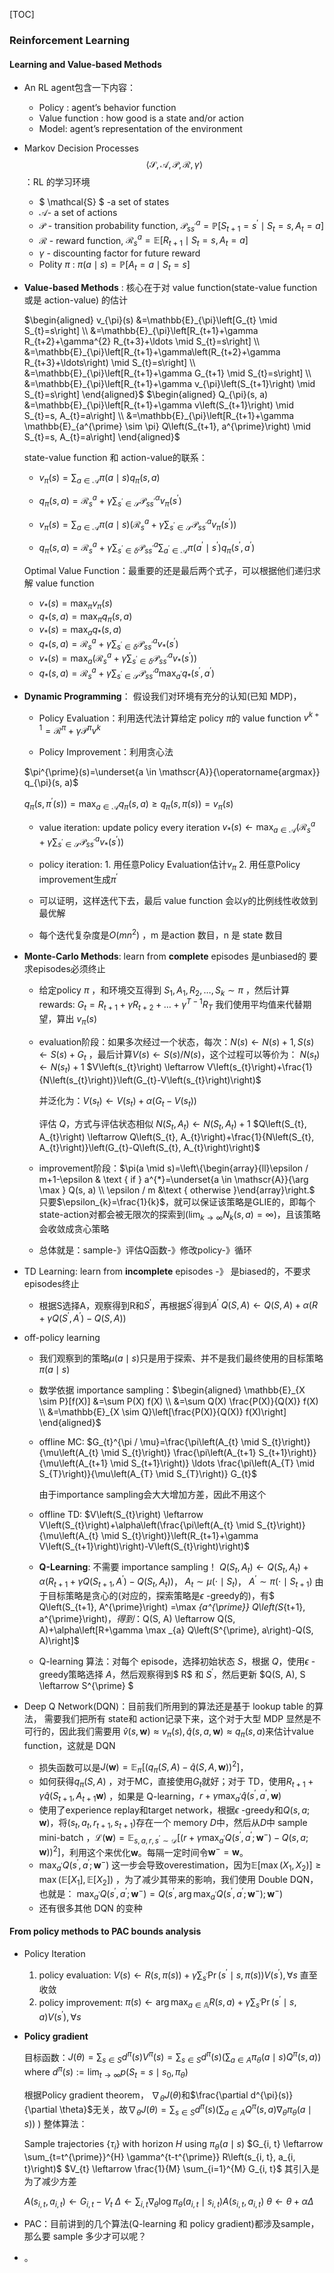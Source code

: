 [TOC]

### Reinforcement Learning

#### Learning and Value-based Methods

- An RL agent包含一下内容：

  - Policy : agent’s behavior function
  - Value function : how good is a state and/or action
  - Model: agent’s representation of the environment

- Markov Decision Processes $$ \langle\mathcal{S}, \mathscr{A}, \mathscr{P}, \mathscr{R}, \gamma\rangle $$ ：RL 的学习环境

  - $ \mathcal{S} $ -a set of states
  - $\mathscr{A}$- a set of actions
  - $\mathscr{P}$ - transition probability function, $\mathscr{P}_{s s^{\prime}}^{a}=\mathbb{P}\left[S_{t+1}=s^{\prime} \mid S_{t}=s, A_{t}=a\right]$
  - $\mathscr{R}$ - reward function, $\mathscr{R}_{s}^{a}=\mathbb{E}\left[R_{t+1} \mid S_{t}=s, A_{t}=a\right]$
  - $\gamma$ - discounting factor for future reward
  - Polity $\pi$ : $\pi(a \mid s)=\mathbb{P}\left[A_{t}=a \mid S_{t}=s\right]$

- **Value-based Methods** :
   核心在于对 value function(state-value function 或是 action-value) 的估计

   $\begin{aligned} v_{\pi}(s) &=\mathbb{E}_{\pi}\left[G_{t} \mid S_{t}=s\right] \\ &=\mathbb{E}_{\pi}\left[R_{t+1}+\gamma R_{t+2}+\gamma^{2} R_{t+3}+\ldots \mid S_{t}=s\right] \\ &=\mathbb{E}_{\pi}\left[R_{t+1}+\gamma\left(R_{t+2}+\gamma R_{t+3}+\ldots\right) \mid S_{t}=s\right] \\ &=\mathbb{E}_{\pi}\left[R_{t+1}+\gamma G_{t+1} \mid S_{t}=s\right] \\ &=\mathbb{E}_{\pi}\left[R_{t+1}+\gamma v_{\pi}\left(S_{t+1}\right) \mid S_{t}=s\right] \end{aligned}$
   $\begin{aligned} Q_{\pi}(s, a) &=\mathbb{E}_{\pi}\left[R_{t+1}+\gamma v\left(S_{t+1}\right) \mid S_{t}=s, A_{t}=a\right] \\ &=\mathbb{E}_{\pi}\left[R_{t+1}+\gamma \mathbb{E}_{a^{\prime} \sim \pi} Q\left(S_{t+1}, a^{\prime}\right) \mid S_{t}=s, A_{t}=a\right] \end{aligned}$

   state-value function 和 action-value的联系：

     - $v_{\pi}(s)=\sum_{a \in \mathscr{A}} \pi(a \mid s) q_{\pi}(s, a)$

     - $q_{\pi}(s, a)=\mathscr{R}_{s}^{a}+\gamma \sum_{s^{\prime} \in \mathcal{S}} \mathscr{P}_{s s^{\prime}}^{\alpha} v_{\pi}\left(s^{\prime}\right)$

     - $v_{\pi}(s)=\sum_{a \in \mathscr{A}} \pi(a \mid s)\left(\mathscr{R}_{s}^{a}+\gamma \sum_{s^{\prime} \in \mathcal{S}} \mathscr{P}_{s s^{\prime}}^{a} v_{\pi}\left(s^{\prime}\right)\right)$

     - $q_{\pi}(s, a)=\mathscr{R}_{s}^{a}+\gamma \sum_{s^{\prime} \in \delta} \mathscr{P}_{s s^{\prime}}^{a} \sum_{a^{\prime} \in \mathscr{A}} \pi\left(a^{\prime} \mid s^{\prime}\right) q_{\pi}\left(s^{\prime}, a^{\prime}\right)$

   Optimal Value Function：最重要的还是最后两个式子，可以根据他们递归求解 value function

   - $v_{*}(s)=\max _{\pi} v_{\pi}(s)$
   - $q_{*}(s, a)=\max _{\pi} q_{\pi}(s, a)$
   - $v_{*}(s)=\max _{a} q_{*}(s, a)$ 
   - $q_{*}(s, a)=\mathscr{R}_{s}^{a}+\gamma \sum_{s^{\prime} \in \delta} \mathscr{P}_{s s^{\prime}}^{a} v_{*}\left(s^{\prime}\right)$
   - $v_{*}(s)=\max _{a}\left(\mathscr{R}_{s}^{a}+\gamma \sum_{s^{\prime} \in \delta} \mathscr{P}_{s s^{\prime}}^{a} v_{*}\left(s^{\prime}\right)\right)$
   - $q_{*}(s, a)=\mathscr{R}_{s}^{a}+\gamma \sum_{s^{\prime} \in \mathcal{S}} \mathscr{P}_{s s^{\prime}}^{a} \max _{a^{\prime}} q_{*}\left(s^{\prime}, a^{\prime}\right)$

- **Dynamic Programming**：
  假设我们对环境有充分的认知(已知 MDP)，

  - Policy Evaluation：利用迭代法计算给定 policy $\pi$的 value function
    $v^{k+1}=\mathscr{R}^{\pi}+\gamma \mathscr{P}^{\pi} v^{k}$

  -  Policy Improvement：利用贪心法

    $\pi^{\prime}(s)=\underset{a \in \mathscr{A}}{\operatorname{argmax}} q_{\pi}(s, a)$

    $q_{\pi}\left(s, \pi^{\prime}(s)\right)=\max _{a \in \mathscr{A}} q_{\pi}(s, a) \geq q_{\pi}(s, \pi(s))=v_{\pi}(s)$

  - value iteration: update policy every iteration
    $v_{*}(s) \leftarrow \max _{a \in \mathscr{A}}\left(\mathscr{R}_{s}^{a}+\gamma \sum_{s^{\prime} \in \mathcal{S}} \mathscr{P}_{s s^{\prime}}^{a} v_{*}\left(s^{\prime}\right)\right)$

  - policy iteration: 1. 用任意Policy Evaluation估计$v_{\pi}$ 2. 用任意Policy improvement生成$\pi^{\prime}$
    
  - 可以证明，这样迭代下去，最后 value function 会以$\gamma$的比例线性收敛到最优解

  - 每个迭代复杂度是$O(m n ^2)$ ，m 是action 数目，n 是 state 数目

- **Monte-Carlo Methods**: 
  learn from **complete** episodes
  是unbiased的
  要求episodes必须终止

  - 给定policy $\pi$ ，和环境交互得到 $S_{1}, A_{1}, R_{2}, \ldots, S_{k} \sim \pi$ ，然后计算rewards: $G_{t}=R_{t+1}+\gamma R_{t+2}+\ldots+\gamma^{T-1} R_{T}$
    我们使用平均值来代替期望，算出 $v_{\pi}(s)$

  - evaluation阶段：如果多次经过一个状态，每次：$N(s) \leftarrow N(s)+1, S(s) \leftarrow S(s) + G_t$ ，最后计算$V(s) \leftarrow S(s)/N(s)$，这个过程可以等价为：
    $N\left(s_{t}\right) \leftarrow N\left(s_{t}\right)+1$
    $V\left(s_{t}\right) \leftarrow V\left(s_{t}\right)+\frac{1}{N\left(s_{t}\right)}\left(G_{t}-V\left(s_{t}\right)\right)$

    并泛化为：$V\left(s_{t}\right) \leftarrow V\left(s_{t}\right)+\alpha\left(G_{t}-V\left(s_{t}\right)\right)$

    评估 $Q$，方式与评估状态相似
    $N\left(S_{t}, A_{t}\right) \leftarrow N\left(S_{t}, A_{t}\right)+1$
    $Q\left(S_{t}, A_{t}\right) \leftarrow Q\left(S_{t}, A_{t}\right)+\frac{1}{N\left(S_{t}, A_{t}\right)}\left(G_{t}-Q\left(S_{t}, A_{t}\right)\right)$
    
  - improvement阶段：$\pi(a \mid s)=\left\{\begin{array}{ll}\epsilon / m+1-\epsilon & \text { if } a^{*}=\underset{a \in \mathscr{A}}{\arg \max } Q(s, a) \\ \epsilon / m  &\text { otherwise }\end{array}\right.$
    只要$\epsilon_{k}=\frac{1}{k}$，就可以保证该策略是GLIE的，即每个state-action对都会被无限次的探索到($\lim _{k \rightarrow \infty} N_{k}(s, a)=\infty$)，且该策略会收敛成贪心策略

  - 总体就是：sample-》评估Q函数-》修改policy-》循环

- TD Learning: learn from **incomplete** episodes -》 是biased的，不要求episodes终止

  - 根据S选择A，观察得到R和$S^{\prime}$，再根据$S^{\prime}$得到$A^{\prime}$ $Q(S, A) \leftarrow Q(S, A)+\alpha\left(R+\gamma Q\left(S^{\prime}, A^{\prime}\right)-Q(S, A)\right)$

- off-policy learning

  - 我们观察到的策略$\mu(a \mid s)$只是用于探索、并不是我们最终使用的目标策略$\pi(a \mid s)$ 

  - 数学依据 importance sampling：$\begin{aligned} \mathbb{E}_{X \sim P}[f(X)] &=\sum P(X) f(X) \\ &=\sum Q(X) \frac{P(X)}{Q(X)} f(X) \\ &=\mathbb{E}_{X \sim Q}\left[\frac{P(X)}{Q(X)} f(X)\right] \end{aligned}$

  - offline MC: $G_{t}^{\pi / \mu}=\frac{\pi\left(A_{t} \mid S_{t}\right)}{\mu\left(A_{t} \mid S_{t}\right)} \frac{\pi\left(A_{t+1} S_{t+1}\right)}{\mu\left(A_{t+1} \mid S_{t+1}\right)} \ldots \frac{\pi\left(A_{T} \mid S_{T}\right)}{\mu\left(A_{T} \mid S_{T}\right)} G_{t}$

    由于importance sampling会大大增加方差，因此不用这个

  - offline TD: $V\left(S_{t}\right) \leftarrow V\left(S_{t}\right)+\alpha\left(\frac{\pi\left(A_{t} \mid S_{t}\right)}{\mu\left(A_{t} \mid S_{t}\right)}\left(R_{t+1}+\gamma V\left(S_{t+1}\right)\right)-V\left(S_{t}\right)\right)$

  - **Q-Learning**: 不需要 importance sampling！
    $Q\left(S_{t}, A_{t}\right) \leftarrow Q\left(S_{t}, A_{t}\right)+\alpha\left(R_{t+1}+\gamma Q\left(S_{t+1}, A^{\prime}\right)-Q\left(S_{t}, A_{t}\right)\right)$， $A_{t} \sim \mu\left(\cdot \mid S_{t}\right)$， $A^{\prime} \sim \pi\left(\cdot \mid S_{t+1}\right)$
    由于目标策略是贪心的(对应的，探索策略是$\epsilon$ -greedy的)，有$ Q\left(S_{t+1}, A^{\prime}\right) =\max _{a^{\prime}}  Q\left(S_{t+1}, a^{\prime}\right)$，得到：$Q(S, A) \leftarrow Q(S, A)+\alpha\left[R+\gamma \max _{a} Q\left(S^{\prime}, a\right)-Q(S, A)\right]$
    
  - Q-learning 算法：对每个 episode，选择初始状态 $S$，根据 $Q$，使用$\epsilon$ -greedy策略选择 $A$，然后观察得到$ R$ 和 $S^{\prime}$，然后更新 $Q(S, A), S \leftarrow S^{\prime} $

-  Deep Q Network(DQN)：目前我们所用到的算法还是基于 lookup table 的算法， 需要我们把所有 state和 action记录下来，这个对于大型 MDP 显然是不可行的，因此我们需要用
   $\hat{v}(s, \boldsymbol{w}) \approx v_{\pi}(s), \hat{q}(s, a, \boldsymbol{w}) \approx q_{\pi}(s, a)$来估计value function，这就是 DQN

   - 损失函数可以是$J(\mathbf{w})=\mathbb{E}_{\pi}\left[\left(q_{\pi}(S, A)-\hat{q}(S, A, \mathbf{w})\right)^{2}\right]$，
   - 如何获得$q_{\pi}(S, A)$ ，对于MC，直接使用$G_t$就好；对于 TD，使用$R_{t+1}+\gamma \hat{q}\left(S_{t+1}, A_{t+1} \mathbf{w}\right)$ ，如果是 Q-learning，$r+\gamma \max _{a^{\prime}} \hat{q}\left(s^{\prime}, a^{\prime}, \mathbf{w}\right)$ 
   - 使用了experience replay和target network，根据$\epsilon$ -greedy和$Q(s, a ; \mathbf{w})$，将$\left(s_{t}, a_{t}, r_{t+1}, s_{t+1}\right)$存在一个 memory $D$中，然后从$D$中 sample mini-batch ，$\mathscr{L}(\mathbf{w})=\mathbb{E}_{s, a, r, s^{\prime} \sim \mathscr{D}}\left[\left(r+\gamma \max _{a^{\prime}} Q\left(s^{\prime}, a^{\prime} ; \mathbf{w}^{-}\right)-Q(s, a ; \mathbf{w})\right)^{2}\right]$，利用这个来优化$\mathbf{w}$。每隔一定时间令$\mathbf{w}^-=\mathbf{w}$。
   - $\max _{a^{\prime}} Q\left(s^{\prime}, a^{\prime} ; \mathbf{w}^{-}\right)$ 这一步会导致overestimation，因为$\mathbb{E}\left[\max \left(X_{1}, X_{2}\right)\right] \geq \max \left(\mathbb{E}\left[X_{1}\right], \mathbb{E}\left[X_{2}\right]\right)$ ，为了减少其带来的影响，我们使用 Double DQN，也就是：
      $\max _{a^{\prime}} Q\left(s^{\prime}, a^{\prime} ; \mathbf{w}^{-}\right)=Q\left(s^{\prime}, \arg \max _{a^{\prime}} Q\left(s^{\prime}, a^{\prime} ; \mathbf{w}^{-}\right) ; \mathbf{w}^{-}\right)$ 
   - 还有很多其他 DQN 的变种

#### From policy methods to PAC bounds analysis

- Policy Iteration

  1. policy evaluation: $V(s) \leftarrow R(s, \pi(s))+\gamma \sum_{s^{\prime}} \operatorname{Pr}\left(s^{\prime} \mid s, \pi(s)\right) V\left(s^{\prime}\right), \forall s$ 直至收敛
  2. policy improvement: $\pi(s) \leftarrow \arg \max _{a \in \mathbb{A}} R(s, a)+\gamma \sum_{s^{\prime}} \operatorname{Pr}\left(s^{\prime} \mid s, a\right) V\left(s^{\prime}\right), \forall s$

- **Policy gradient**

  目标函数：$J(\theta)=\sum_{s \in S} d^{\pi}(s) V^{\pi}(s)=\sum_{s \in S} d^{\pi}(s)\left(\sum_{a \in A} \pi_{\theta}(a \mid s) Q^{\pi}(s, a)\right)$ where $d^{\pi}(s):=\lim _{t \rightarrow \infty} p\left(S_{t}=s \mid s_{0}, \pi_{\theta}\right)$ 

  根据Policy gradient theorem， $\nabla_{\theta} J(\theta)$和$\frac{\partial d^{\pi}(s)}{\partial \theta}$无关，故$\nabla_{\theta} J(\theta)=\sum_{s \in S} d^{\pi}(s)\left(\sum_{a \in A} Q^{\pi}(s, a) \nabla_{\theta} \pi_{\theta}(a \mid s)\right)$ )
  整体算法：

  Sample trajectories $\left\{\tau_{i}\right\}$ with horizon $H$ using $\pi_{\theta}(a \mid s)$
  $G_{i, t} \leftarrow \sum_{t=t^{\prime}}^{H} \gamma^{t-t^{\prime}} R\left(s_{i, t}, a_{i, t}\right)$
  $V_{t} \leftarrow \frac{1}{M} \sum_{i=1}^{M} G_{i, t}$ 其引入是为了减少方差

  $A\left(s_{i, t}, a_{i, t}\right) \leftarrow G_{i, t}-V_{t}$ 
  $\Delta \leftarrow \sum_{i, t} \nabla_{\theta} \log \pi_{\theta}\left(a_{i, t} \mid s_{i, t}\right) A\left(s_{i, t}, a_{i, t}\right)$
  $\theta \leftarrow \theta+\alpha \Delta$

- PAC：目前讲到的几个算法(Q-learning 和 policy gradient)都涉及sample，那么要 sample 多少才可以呢？

  

- 。



















